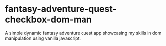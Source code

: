 # fantasy-adventure-quest-checkbox-dom-man
A simple dynamic fantasy adventure quest app showcasing my skills in dom manipulation using vanilla javascript.
